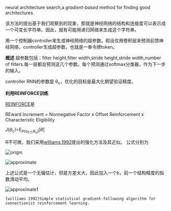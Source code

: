 neural architecture search,a _gradient-based_ method for finding good architectures.

该方法的提出基于我们观察到的现象，那就是神经网络的结构和连接度可以表示成一个可变长字符串。因此，就有可能用递归网络来生成这个字符串。

用一个控制器controller来生成神经网络的超参数。假设仅用卷积层来预测前馈神经网络，controller生成超参数，也就是一串令牌token。

**概述**
超参数包括：filter height,filter width,stride height,stride width,number of filters.每一层都会预测这几个参数。每个预测通过softmax分类器，作为下一步的输入。

controller RNN的参数是 θ<sub>c</sub>，优化的目标是最大化期望验证精度。


**利用REINFORCE训练**

[REINFORCE](http://neuro.bstu.by/ai/To-dom/My_research/Papers-2.1-done/RRNN/1/Ref/williams-92.pdf)是

REward Increment = Nonnegative Factor x Offset Reinforcement x Characteristic Eligibility

_J_(_θ_<sub>c</sub>)=E<sub>P(α<sub>1:T</sub>;θ<sub>c</sub>)</sub>[_R_]

R不可微，我们采用[williams,1992](https://cloud.tencent.com/developer/article/1361122)提出的强化方法及其近似。
公式分别为

![origin](https://github.com/willhelm-nudt/photo/blob/master/williams92.png)

![approximate](https://github.com/willhelm-nudt/photo/blob/master/approx.png)

上述公式是一个无偏估计，但是方差太大，因此加入一个b，前一个结构精度的指数滑动平均。

![approximate1](https://github.com/willhelm-nudt/photo/blob/master/approx1.png)




```
[williams 1992]Simple statistical gradient-following algorithm for connectionist reinforcement learning.
```

